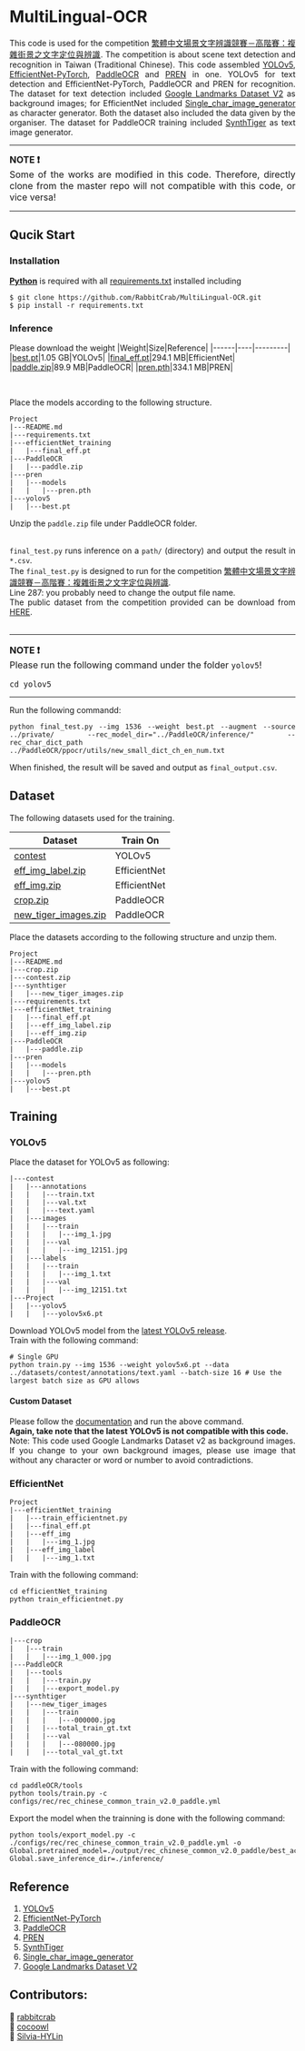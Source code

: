 # MultiLingual-OCR

<div style="text-align: justify">

This code is used for the competition [繁體中文場景文字辨識競賽－高階賽：複雜街景之文字定位與辨識](https://tbrain.trendmicro.com.tw/Competitions/Details/19). The competition is about scene text detection and recognition in Taiwan (Traditional Chinese). This code assembled [YOLOv5](https://github.com/ultralytics/yolov5), [EfficientNet-PyTorch](https://github.com/lukemelas/EfficientNet-PyTorch), [PaddleOCR](https://github.com/PaddlePaddle/PaddleOCR) and [PREN](https://github.com/RuijieJ/pren) in one. YOLOv5 for text detection and EfficientNet-PyTorch, PaddleOCR and PREN for recognition. The dataset for text detection included [Google Landmarks Dataset V2](https://github.com/cvdfoundation/google-landmark) as background images; for EfficientNet included [Single_char_image_generator](https://github.com/rachellin0105/Single_char_image_generator) as character generator. Both the dataset also included the data given by the organiser. The dataset for PaddleOCR training included [SynthTiger](https://github.com/clovaai/synthtiger) as text image generator.

</div>

---
<div style="text-align: justify">
<font size = "3">

<b>NOTE :exclamation:</b> <br>
Some of the works are modified in this code. Therefore, directly clone from the master repo will not compatible with this code, or vice versa!
</font>
</div>

---

## Qucik Start
### Installation
[**Python**](https://www.python.org/) is required with all
[requirements.txt](https://github.com/RabbitCrab/MultiLingual-OCR/main/requirements.txt) installed including

```
$ git clone https://github.com/RabbitCrab/MultiLingual-OCR.git
$ pip install -r requirements.txt
```

### Inference
Please download the weight 
|Weight|Size|Reference|
|------|----|---------|
|[best.pt](https://drive.google.com/file/d/1itEkrhMZl-BpsShADcUnfKPo_UjVxvty/view?usp=sharing)|1.05 GB|YOLOv5|
|[final_eff.pt](https://drive.google.com/file/d/1n8zuGWBGNYVW910y-qYr4yEfHjOO7fTN/view?usp=sharing)|294.1 MB|EfficientNet|
|[paddle.zip](https://drive.google.com/file/d/1GQOiu_7izVQ4413uzMHvv5fwT2ja1Ewf/view?usp=sharing)|89.9 MB|PaddleOCR|
|[pren.pth](https://drive.google.com/file/d/1ts2eDD52ZxY930_kCUpToQw0Qsv-OTtn/view?usp=sharing)|334.1 MB|PREN|

<br>

Place the models according to the following structure. <br>

```
Project
|---README.md
|---requirements.txt
|---efficientNet_training
|   |---final_eff.pt
|---PaddleOCR
|   |---paddle.zip
|---pren
|   |---models
|   |   |---pren.pth
|---yolov5
|   |---best.pt
```

Unzip the `paddle.zip` file under PaddleOCR folder. <br>

<div style="text-align: justify">

<br> `final_test.py` runs inference on a `path/` (directory) and output the result in `*.csv`. <br>
The `final_test.py` is designed to run for the competition [繁體中文場景文字辨識競賽－高階賽：複雜街景之文字定位與辨識](https://tbrain.trendmicro.com.tw/Competitions/Details/19). <br>
Line 287: you probably need to change the output file name. <br>
The public dataset from the competition provided can be download from [HERE](https://drive.google.com/file/d/1E09fzyjJLAtciDi7fInn-CsJyhVevhUw/view?usp=sharing). <br><br>

 ---
<div style="text-align: justify">
<font size = "3">

<b>NOTE :exclamation:</b> <br>
Please run the following command under the folder `yolov5`!

```
cd yolov5
```

</font>
</div>

---

Run the following commandd:

 ```
 python final_test.py --img 1536 --weight best.pt --augment --source ../private/ --rec_model_dir="../PaddleOCR/inference/" --rec_char_dict_path ../PaddleOCR/ppocr/utils/new_small_dict_ch_en_num.txt
 ```

</div>

When finished, the result will be saved and output as `final_output.csv`.

## Dataset
The following datasets used for the training. <br>

|Dataset|Train On|
|-------|--------|
|[contest]()|YOLOv5|
|[eff_img_label.zip](https://drive.google.com/file/d/1j1FfRjADFRfsdlqZ5Lz_PJK6daeExpQf/view?usp=sharing)|EfficientNet|
|[eff_img.zip](https://drive.google.com/file/d/17pm5ygJKLXt3jXkSlhvYZbzuCQVdS7T0/view?usp=sharing)|EfficientNet|
|[crop.zip](https://drive.google.com/file/d/1aEteeYScr7zV2UCsOHA9i7-scLOgrv1N/view?usp=sharing)|PaddleOCR|
|[new_tiger_images.zip](https://drive.google.com/file/d/1L9PAxISsTc9AaBRvCiGKOs9ntdT_deJs/view?usp=sharing)|PaddleOCR|

Place the datasets according to the following structure and unzip them. <br>

```
Project
|---README.md
|---crop.zip
|---contest.zip
|---synthtiger
|   |---new_tiger_images.zip
|---requirements.txt
|---efficientNet_training
|   |---final_eff.pt
|   |---eff_img_label.zip
|   |---eff_img.zip
|---PaddleOCR
|   |---paddle.zip
|---pren
|   |---models
|   |   |---pren.pth
|---yolov5
|   |---best.pt
```

## Training
### YOLOv5
Place the dataset for YOLOv5 as following:

```
|---contest
|   |---annotations
|   |   |---train.txt
|   |   |---val.txt
|   |   |---text.yaml
|   |---images
|   |   |---train
|   |   |   |---img_1.jpg
|   |   |---val
|   |   |   |---img_12151.jpg
|   |---labels
|   |   |---train
|   |   |   |---img_1.txt
|   |   |---val
|   |   |   |---img_12151.txt
|---Project
|   |---yolov5
|   |   |---yolov5x6.pt

```
Download YOLOv5 model from the [latest YOLOv5 release](https://github.com/ultralytics/yolov5/releases). <br>
Train with the following command:

```
# Single GPU
python train.py --img 1536 --weight yolov5x6.pt --data ../datasets/contest/annotations/text.yaml --batch-size 16 # Use the largest batch size as GPU allows
```

#### Custom Dataset

<div style="text-align: justify">

Please follow the [documentation](https://github.com/ultralytics/yolov5/wiki/Train-Custom-Data) and run the above command. <br>
**Again, take note that the latest YOLOv5 is not compatible with this code.** <br>
Note: This code used Google Landmarks Dataset v2 as background images. If you change to your own background images, please use image that without any character or word or number to avoid contradictions.

</div>  

### EfficientNet

```
Project
|---efficientNet_training
|   |---train_efficientnet.py
|   |---final_eff.pt
|   |---eff_img
|   |   |---img_1.jpg
|   |---eff_img_label
|   |   |---img_1.txt
```

Train with the following command:

```
cd efficientNet_training
python train_efficientnet.py
```

### PaddleOCR

```
|---crop
|   |---train
|   |   |---img_1_000.jpg
|---PaddleOCR
|   |---tools
|   |   |---train.py
|   |   |---export_model.py
|---synthtiger
|   |---new_tiger_images
|   |   |---train
|   |   |   |---000000.jpg
|   |   |---total_train_gt.txt
|   |   |---val
|   |   |   |---080000.jpg
|   |   |---total_val_gt.txt
```

Train with the following command:

```
cd paddleOCR/tools
python tools/train.py -c configs/rec/rec_chinese_common_train_v2.0_paddle.yml
```

Export the model when the trainning is done with the following command:

```
python tools/export_model.py -c ./configs/rec/rec_chinese_common_train_v2.0_paddle.yml -o Global.pretrained_model=./output/rec_chinese_common_v2.0_paddle/best_accuracy  Global.save_inference_dir=./inference/
```

## Reference
1. [YOLOv5](https://github.com/ultralytics/yolov5)
2. [EfficientNet-PyTorch](https://github.com/lukemelas/EfficientNet-PyTorch)
3. [PaddleOCR](https://github.com/PaddlePaddle/PaddleOCR)
4. [PREN](https://github.com/RuijieJ/pren)
5. [SynthTiger](https://github.com/clovaai/synthtiger)
6. [Single_char_image_generator](https://github.com/rachellin0105/Single_char_image_generator)
7. [Google Landmarks Dataset V2](https://github.com/cvdfoundation/google-landmark)

## Contributors:
:crab: [rabbitcrab](https://github.com/RabbitCrab) <br>
:lion: [cocoowl](https://github.com/cocoowl) <br>
:apple: [Silvia-HYLin](https://github.com/Silvia-HYLin)
